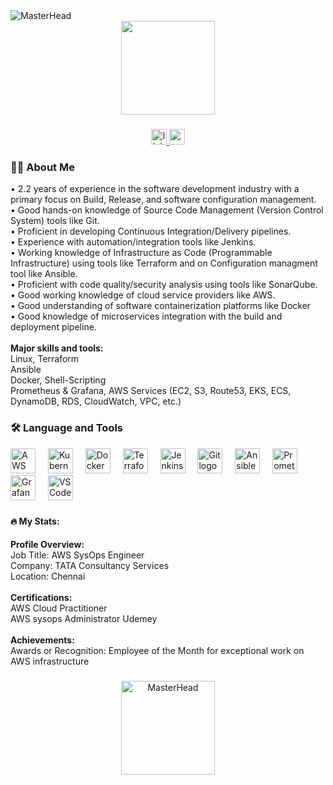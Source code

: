 <img src="https://orasilabs.com/wp-content/uploads/2021/12/devsecops-980x556.png" alt="MasterHead" />

<div align="center">
  <img height="150" src="https://miro.medium.com/v2/resize:fit:828/format:webp/1*DluPjzT_eTUFdzHCI7JBZA.gif" />
</div>

###

<div align="center">
  <a href="https://www.linkedin.com/in/indu-maragani-37726a249/" target="_blank">
    <img src="https://img.shields.io/static/v1?message=LinkedIn&logo=linkedin&label=&color=0077B5&logoColor=white&style=for-the-badge" height="25" alt="linkedin logo" />
  </a>
  <a href="mailto:indumaragani03@gmail.com" target="_blank">
    <img src="https://img.shields.io/static/v1?message=Gmail&logo=gmail&label=&color=D14836&logoColor=white&style=for-the-badge" height="25" alt="gmail logo" />
  </a>
</div>

###

<h3 align="left">👩‍💻 About Me</h3>

<p align="left">
  • 2.2 years of experience in the software development industry with a primary focus on Build, Release, and software configuration management.<br>
  • Good hands-on knowledge of Source Code Management (Version Control System) tools like Git.<br>
  • Proficient in developing Continuous Integration/Delivery pipelines.<br>
  • Experience with automation/integration tools like Jenkins.<br>
  • Working knowledge of Infrastructure as Code (Programmable Infrastructure) using tools like Terraform and on Configuration managment tool like Ansible.<br>
  • Proficient with code quality/security analysis using tools like SonarQube.<br>
  • Good working knowledge of cloud service providers like AWS.<br>
  • Good understanding of software containerization platforms like Docker <br>
  • Good knowledge of microservices integration with the build and deployment pipeline.<br><br>
  <strong>Major skills and tools:</strong><br>
  Linux, Terraform<br>
  Ansible<br>
  Docker,  Shell-Scripting<br>
  Prometheus & Grafana, AWS Services (EC2, S3, Route53, EKS, ECS, DynamoDB, RDS, CloudWatch, VPC, etc.)
</p>

###

<h3 align="left">🛠 Language and Tools</h3>

<div align="left">
  <img src="https://skillicons.dev/icons?i=aws" height="40" alt="AWS logo" />
  <img width="12" />
  <img src="https://cdn.jsdelivr.net/gh/devicons/devicon/icons/kubernetes/kubernetes-plain.svg" height="40" alt="Kubernetes logo" />
  <img width="12" />
  <img src="https://cdn.jsdelivr.net/gh/devicons/devicon/icons/docker/docker-plain-wordmark.svg" height="40" alt="Docker logo" />
  <img width="12" />
  <img src="https://cdn.jsdelivr.net/gh/devicons/devicon/icons/terraform/terraform-original.svg" height="40" alt="Terraform logo" />
  <img width="12" />
  <img src="https://cdn.jsdelivr.net/gh/devicons/devicon/icons/jenkins/jenkins-line.svg" height="40" alt="Jenkins logo" />
  <img width="12" />
  <img src="https://cdn.jsdelivr.net/gh/devicons/devicon/icons/git/git-original.svg" height="40" alt="Git logo" />
  <img width="12" />
  <img src="https://cdn.jsdelivr.net/gh/devicons/devicon/icons/ansible/ansible-original.svg" height="40" alt="Ansible logo" />
  <img width="12" />
  <img src="https://cdn.jsdelivr.net/gh/devicons/devicon/icons/prometheus/prometheus-original.svg" height="40" alt="Prometheus logo" />
  <img width="12" />
  <img src="https://cdn.jsdelivr.net/gh/devicons/devicon/icons/grafana/grafana-original.svg" height="40" alt="Grafana logo" />
  <img width="12" />
  <img src="https://cdn.jsdelivr.net/gh/devicons/devicon/icons/vscode/vscode-original.svg" height="40" alt="VSCode logo" />
</div>

###

<h4 align="left">🔥 My Stats:</h4>
<p align="left">
  <strong>Profile Overview:</strong><br>
  Job Title: AWS SysOps Engineer<br>
  Company: TATA Consultancy Services<br>
  Location: Chennai<br><br>
  <strong>Certifications:</strong><br>
  AWS Cloud Practitioner<br>
  AWS sysops Administrator Udemey<br><br>
  <strong>Achievements:</strong><br>
  Awards or Recognition: Employee of the Month for exceptional work on AWS infrastructure
</p>

###

<div align="center">
  <img height="150" src="https://media.dev.to/cdn-cgi/image/width=1000,height=420,fit=cover,gravity=auto,format=auto/https%3A%2F%2Fdev-to-uploads.s3.amazonaws.com%2Fuploads%2Farticles%2Fvncshjqsvficcxcyx76i.gif" alt="MasterHead" />
</div>
